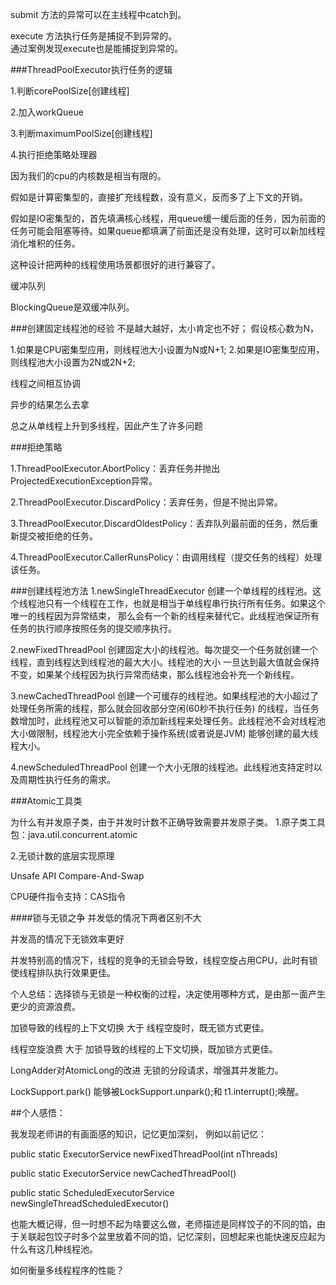 submit 方法的异常可以在主线程中catch到。

execute 方法执行任务是捕捉不到异常的。  
通过案例发现execute也是能捕捉到异常的。


###ThreadPoolExecutor执行任务的逻辑

1.判断corePoolSize[创建线程]

2.加入workQueue

3.判断maximumPoolSize[创建线程]

4.执行拒绝策略处理器

因为我们的cpu的内核数是相当有限的。

假如是计算密集型的，直接扩充线程数，没有意义，反而多了上下文的开销。

假如是IO密集型的，首先填满核心线程，用queue缓一缓后面的任务，因为前面的任务可能会阻塞等待。如果queue都填满了前面还是没有处理，这时可以新加线程消化堆积的任务。

这种设计把两种的线程使用场景都很好的进行兼容了。


缓冲队列

BlockingQueue是双缓冲队列。

###创建固定线程池的经验
不是越大越好，太小肯定也不好；
 假设核心数为N，
 
 1.如果是CPU密集型应用，则线程池大小设置为N或N+1;
 2.如果是IO密集型应用，则线程池大小设置为2N或2N+2;
 
 线程之间相互协调
 
 异步的结果怎么去拿
 
 总之从单线程上升到多线程，因此产生了许多问题
 
 ###拒绝策略
 
 1.ThreadPoolExecutor.AbortPolicy：丢弃任务并抛出 ProjectedExecutionException异常。
 
 2.ThreadPoolExecutor.DiscardPolicy：丢弃任务，但是不抛出异常。
 
 3.ThreadPoolExecutor.DiscardOldestPolicy：丢弃队列最前面的任务，然后重新提交被拒绝的任务。
 
 4.ThreadPoolExecutor.CallerRunsPolicy：由调用线程（提交任务的线程）处理该任务。
 
 ###创建线程池方法
 1.newSingleThreadExecutor
 创建一个单线程的线程池。这个线程池只有一个线程在工作，也就是相当于单线程串行执行所有任务。如果这个唯一的线程因为异常结束，
 那么会有一个新的线程来替代它。此线程池保证所有任务的执行顺序按照任务的提交顺序执行。
 
 2.newFixedThreadPool 创建固定大小的线程池。每次提交一个任务就创建一个线程，直到线程达到线程池的最大大小。线程池的大小
 一旦达到最大值就会保持不变，如果某个线程因为执行异常而结束，那么线程池会补充一个新线程。
 
 3.newCachedThreadPool 创建一个可缓存的线程池。如果线程池的大小超过了处理任务所需的线程，那么就会回收部分空闲(60秒不执行任务)
 的线程，当任务数增加时，此线程池又可以智能的添加新线程来处理任务。此线程池不会对线程池大小做限制，线程池大小完全依赖于操作系统(或者说是JVM)
 能够创建的最大线程大小。
 
 4.newScheduledThreadPool 创建一个大小无限的线程池。此线程池支持定时以及周期性执行任务的需求。
 
 ###Atomic工具类

为什么有并发原子类，由于并发时计数不正确导致需要并发原子类。
1.原子类工具包：java.util.concurrent.atomic

2.无锁计数的底层实现原理

Unsafe API Compare-And-Swap 

CPU硬件指令支持：CAS指令
 
 ####锁与无锁之争
 并发低的情况下两者区别不大
 
 并发高的情况下无锁效率更好
 
 并发特别高的情况下，线程的竞争的无锁会导致，线程空旋占用CPU，此时有锁使线程排队执行效果更佳。
 
 个人总结：选择锁与无锁是一种权衡的过程，决定使用哪种方式，是由那一面产生更少的资源浪费。
 
 加锁导致的线程的上下文切换 大于 线程空旋时，既无锁方式更佳。
 
 线程空旋浪费 大于 加锁导致的线程的上下文切换，既加锁方式更佳。
 
 LongAdder对AtomicLong的改进 无锁的分段请求，增强其并发能力。
 
 LockSupport.park() 能够被LockSupport.unpark();和 t1.interrupt();唤醒。
 
 
 
 ##个人感悟：
 
 我发现老师讲的有画面感的知识，记忆更加深刻，
 例如以前记忆：
 
 public static ExecutorService newFixedThreadPool(int nThreads)
 
 public static ExecutorService newCachedThreadPool()
 
 public static ScheduledExecutorService newSingleThreadScheduledExecutor()
 
 也能大概记得，但一时想不起为啥要这么做，老师描述是同样饺子的不同的馅，由于关联起包饺子时多个盆里放着不同的馅，记忆深刻，回想起来也能快速反应起为什么有这几种线程池。
 
 
 如何衡量多线程程序的性能？